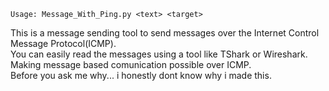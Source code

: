 `Usage: Message_With_Ping.py <text> <target>`

This is a message sending tool to send messages over the Internet Control Message Protocol(ICMP). \
You can easily read the messages using a tool like TShark or Wireshark. \
Making message based comunication possible over ICMP. \
Before you ask me why... i honestly dont know why i made this. 

